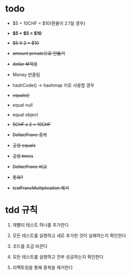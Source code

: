 # todo

* $5 + 10CHF = $10(환율이 2:1일 경우)

* **$5 + $5 = $10**

* ~~$5 X 2 = $10~~

* ~~amount private으로 만들기~~

* ~~dollar 부작용~~

* Money 반올림

* hashCode() -> hashmap 키로 사용할 경우

* ~~equals()~~

* equal null

* equal object

* ~~5CHF x 2 = 10CHF~~

* ~~Dollar/Franc 중복~~

* ~~공용 equals~~

* ~~공용 times~~

* ~~Dollar/Franc 비교~~

* ~~통화?~~

* ~~testFrancMultiplication 제거~~

# tdd 규칙

1. 재빨리 테스트 하나를 추가한다

2. 모든 테스트를 실행하고 새로 추가한 것이 실패하는지 확인한다

3. 코드를 조금 바꾼다

4. 모든 테스트를 실행하고 전부 성공하는지 확인한다

5. 리팩토링을 통해 중복을 제거한다
